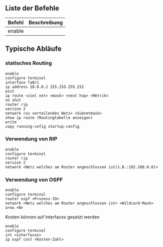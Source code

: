 ## Liste der Befehle

| Befehl | Beschreibung |
| ------ | ------------ |
| enable |              |

## Typische Abläufe

### statisches Routing

```
enable
configure terminal
interface fa0/1
ip address 10.0.0.2 255.255.255.252
exit
ip route <ziel net> <mask> <next hop> <Metrik>
no shut
router rip
version 2
network <zu verteilendes Netz> <Subnetmask>
show ip route (Routingtabelle anzeigen)
write
copy running-cofig startup-config
```

### Verwendung von RIP
```
enable
configure terminal
router rip
version 2
network <Netz welches am Router angeschlossen ist(z.B.:192.168.0.0)>
```

### Verwendung von OSPF
```
enable
configure terminal
router ospf <Prozess-ID>
network <Netz welches am Router angeschlossen ist> <Wildcard-Mask> area <N>
```
Kosten können auf Interfaces gesetzt werden
```
enable
configure terminal
int <interfaces>
ip ospf cost <Kosten-Zahl>
```